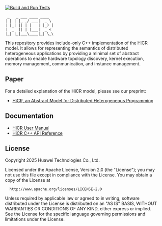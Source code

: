 [![Build and Run Tests](https://github.com/Algebraic-Programming/HiCR/actions/workflows/hicr.yml/badge.svg)](https://github.com/Algebraic-Programming/HiCR/actions/workflows/hicr.yml)
```
 _   _ ___ ____ ____  
| | | |_ _/ ___|  _ \ 
| |_| || | |   | |_) |
|  _  || | |___|  _ < 
|_| |_|___\____|_| \_\
```
 
This repository provides include-only C++ implementation of the HiCR model. It allows for representing the semantics of distributed heterogeneous applications by providing a minimal set of abstract operations to enable hardware topology discovery, kernel execution, memory management, communication, and instance management. 

## Paper

For a detailed explanation of the HiCR model, please see our preprint:

* [HiCR, an Abstract Model for Distributed Heterogeneous Programming](https://github.com/Algebraic-Programming/Preprints/tree/master/HiCR)

## Documentation

* [HiCR User Manual](https://algebraic-programming.github.io/HiCR/)
* [HiCR C++ API Reference](https://algebraic-programming.github.io/HiCR/doxygen/html/annotated.html)

## License

Copyright 2025 Huawei Technologies Co., Ltd.

  Licensed under the Apache License, Version 2.0 (the "License");
  you may not use this file except in compliance with the License.
  You may obtain a copy of the License at

      http://www.apache.org/licenses/LICENSE-2.0

  Unless required by applicable law or agreed to in writing, software
  distributed under the License is distributed on an "AS IS" BASIS,
  WITHOUT WARRANTIES OR CONDITIONS OF ANY KIND, either express or implied.
  See the License for the specific language governing permissions and
  limitations under the License.

